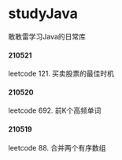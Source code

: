 # studyJava
敢敢雷学习Java的日常库
#### 210521
leetcode 121. 买卖股票的最佳时机

#### 210520
leetcode 692. 前K个高频单词

#### 210519
leetcode 88. 合并两个有序数组
